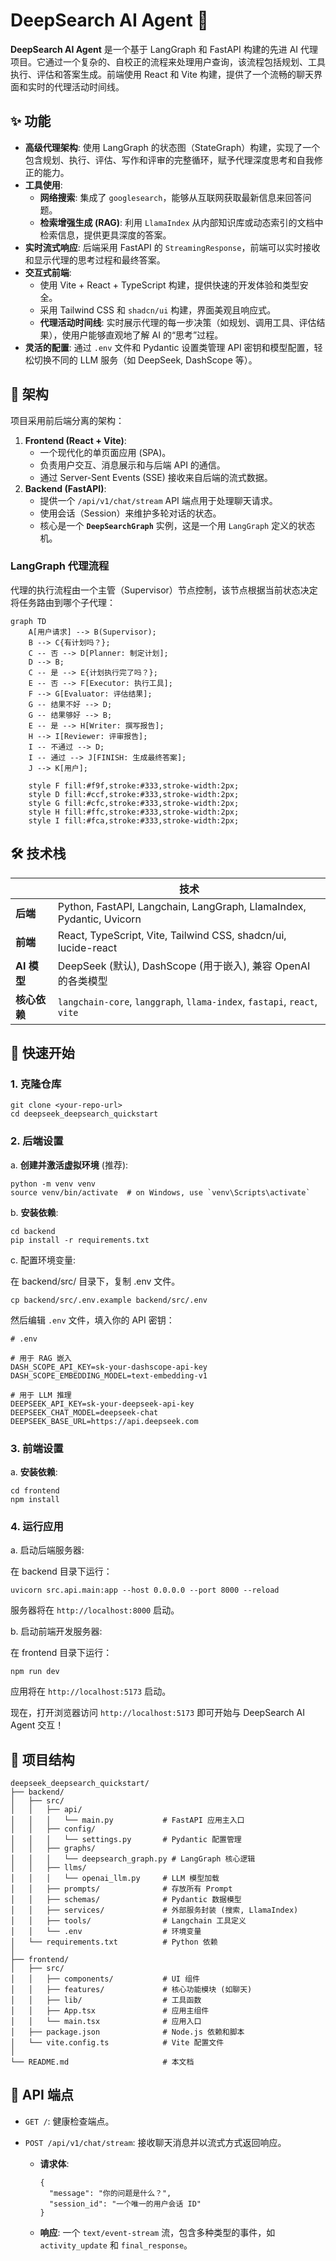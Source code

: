 # DeepSearch AI Agent 🚀

**DeepSearch AI Agent** 是一个基于 LangGraph 和 FastAPI 构建的先进 AI 代理项目。它通过一个复杂的、自校正的流程来处理用户查询，该流程包括规划、工具执行、评估和答案生成。前端使用 React 和 Vite 构建，提供了一个流畅的聊天界面和实时的代理活动时间线。

## ✨ 功能

- **高级代理架构**: 使用 LangGraph 的状态图（StateGraph）构建，实现了一个包含规划、执行、评估、写作和评审的完整循环，赋予代理深度思考和自我修正的能力。
- **工具使用**:
  - **网络搜索**: 集成了 `googlesearch`，能够从互联网获取最新信息来回答问题。
  - **检索增强生成 (RAG)**: 利用 `LlamaIndex` 从内部知识库或动态索引的文档中检索信息，提供更具深度的答案。
- **实时流式响应**: 后端采用 FastAPI 的 `StreamingResponse`，前端可以实时接收和显示代理的思考过程和最终答案。
- **交互式前端**:
  - 使用 Vite + React + TypeScript 构建，提供快速的开发体验和类型安全。
  - 采用 Tailwind CSS 和 `shadcn/ui` 构建，界面美观且响应式。
  - **代理活动时间线**: 实时展示代理的每一步决策（如规划、调用工具、评估结果），使用户能够直观地了解 AI 的“思考”过程。
- **灵活的配置**: 通过 `.env` 文件和 Pydantic 设置类管理 API 密钥和模型配置，轻松切换不同的 LLM 服务（如 DeepSeek, DashScope 等）。

## 📐 架构

项目采用前后端分离的架构：

1. **Frontend (React + Vite)**:
   - 一个现代化的单页面应用 (SPA)。
   - 负责用户交互、消息展示和与后端 API 的通信。
   - 通过 Server-Sent Events (SSE) 接收来自后端的流式数据。
2. **Backend (FastAPI)**:
   - 提供一个 `/api/v1/chat/stream` API 端点用于处理聊天请求。
   - 使用会话（Session）来维护多轮对话的状态。
   - 核心是一个 **`DeepSearchGraph`** 实例，这是一个用 `LangGraph` 定义的状态机。

### LangGraph 代理流程

代理的执行流程由一个主管（Supervisor）节点控制，该节点根据当前状态决定将任务路由到哪个子代理：

```
graph TD
    A[用户请求] --> B(Supervisor);
    B --> C{有计划吗？};
    C -- 否 --> D[Planner: 制定计划];
    D --> B;
    C -- 是 --> E{计划执行完了吗？};
    E -- 否 --> F[Executor: 执行工具];
    F --> G[Evaluator: 评估结果];
    G -- 结果不好 --> D;
    G -- 结果够好 --> B;
    E -- 是 --> H[Writer: 撰写报告];
    H --> I[Reviewer: 评审报告];
    I -- 不通过 --> D;
    I -- 通过 --> J[FINISH: 生成最终答案];
    J --> K[用户];

    style F fill:#f9f,stroke:#333,stroke-width:2px;
    style D fill:#ccf,stroke:#333,stroke-width:2px;
    style G fill:#cfc,stroke:#333,stroke-width:2px;
    style H fill:#ffc,stroke:#333,stroke-width:2px;
    style I fill:#fca,stroke:#333,stroke-width:2px;
```

## 🛠️ 技术栈

|              | **技术**                                                     |
| ------------ | ------------------------------------------------------------ |
| **后端**     | Python, FastAPI, Langchain, LangGraph, LlamaIndex, Pydantic, Uvicorn |
| **前端**     | React, TypeScript, Vite, Tailwind CSS, shadcn/ui, lucide-react |
| **AI 模型**  | DeepSeek (默认), DashScope (用于嵌入), 兼容 OpenAI 的各类模型 |
| **核心依赖** | `langchain-core`, `langgraph`, `llama-index`, `fastapi`, `react`, `vite` |

## 🚀 快速开始

### 1. 克隆仓库

```
git clone <your-repo-url>
cd deepseek_deepsearch_quickstart
```

### 2. 后端设置

a. **创建并激活虚拟环境** (推荐):

```
python -m venv venv
source venv/bin/activate  # on Windows, use `venv\Scripts\activate`
```

b. **安装依赖**:

```
cd backend
pip install -r requirements.txt
```

c. 配置环境变量:

在 backend/src/ 目录下，复制 .env 文件。

```
cp backend/src/.env.example backend/src/.env
```

然后编辑 `.env` 文件，填入你的 API 密钥：

```
# .env

# 用于 RAG 嵌入
DASH_SCOPE_API_KEY=sk-your-dashscope-api-key
DASH_SCOPE_EMBEDDING_MODEL=text-embedding-v1

# 用于 LLM 推理
DEEPSEEK_API_KEY=sk-your-deepseek-api-key
DEEPSEEK_CHAT_MODEL=deepseek-chat
DEEPSEEK_BASE_URL=https://api.deepseek.com
```

### 3. 前端设置

a. **安装依赖**:

```
cd frontend
npm install
```

### 4. 运行应用

a. 启动后端服务器:

在 backend 目录下运行：

```
uvicorn src.api.main:app --host 0.0.0.0 --port 8000 --reload
```

服务器将在 `http://localhost:8000` 启动。

b. 启动前端开发服务器:

在 frontend 目录下运行：

```
npm run dev
```

应用将在 `http://localhost:5173` 启动。

现在，打开浏览器访问 `http://localhost:5173` 即可开始与 DeepSearch AI Agent 交互！

## 📂 项目结构

```
deepseek_deepsearch_quickstart/
├── backend/
│   ├── src/
│   │   ├── api/
│   │   │   └── main.py           # FastAPI 应用主入口
│   │   ├── config/
│   │   │   └── settings.py       # Pydantic 配置管理
│   │   ├── graphs/
│   │   │   └── deepsearch_graph.py # LangGraph 核心逻辑
│   │   ├── llms/
│   │   │   └── openai_llm.py     # LLM 模型加载
│   │   ├── prompts/              # 存放所有 Prompt
│   │   ├── schemas/              # Pydantic 数据模型
│   │   ├── services/             # 外部服务封装 (搜索, LlamaIndex)
│   │   ├── tools/                # Langchain 工具定义
│   │   └── .env                  # 环境变量
│   └── requirements.txt          # Python 依赖
│
├── frontend/
│   ├── src/
│   │   ├── components/           # UI 组件
│   │   ├── features/             # 核心功能模块 (如聊天)
│   │   ├── lib/                  # 工具函数
│   │   ├── App.tsx               # 应用主组件
│   │   └── main.tsx              # 应用入口
│   ├── package.json              # Node.js 依赖和脚本
│   └── vite.config.ts            # Vite 配置文件
│
└── README.md                     # 本文档
```

## 📜 API 端点

- `GET /`: 健康检查端点。

- `POST /api/v1/chat/stream`: 接收聊天消息并以流式方式返回响应。

  - **请求体**:

    ```
    {
      "message": "你的问题是什么？",
      "session_id": "一个唯一的用户会话 ID"
    }
    ```

  - **响应**: 一个 `text/event-stream` 流，包含多种类型的事件，如 `activity_update` 和 `final_response`。
